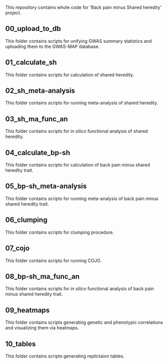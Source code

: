 This repository contains whole code for 'Back pain minus Shared heredity' project.

## 00_upload_to_db
This folder contains scripts for unifying GWAS summary statistics and uploading them to the GWAS-MAP database.

## 01_calculate_sh
This folder contains scripts for calculation of shared heredity.

## 02_sh_meta-analysis
This folder contains scripts for running meta-analysis of shared heredity.

## 03_sh_ma_func_an
This folder contains scripts for _in silico_ functional analysis of shared heredity.

## 04_calculate_bp-sh
This folder contains scripts for calculation of back pain minus shared heredity trait.

## 05_bp-sh_meta-analysis
This folder contains scripts for running meta-analysis of back pain minus shared heredity trait.

## 06_clumping
This folder contains scripts for clumping procedure.

## 07_cojo
This folder contains scripts for running COJO.

## 08_bp-sh_ma_func_an
This folder contains scripts for _in silico_ functional analysis of back pain minus shared heredity trait.

## 09_heatmaps
This folder contains scripts generating genetic and phenotypic correlations and visualizing them via heatmaps.

## 10_tables
This folder contains scripts generating replictaion tables.
 
